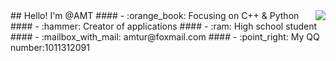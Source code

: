 <img align="right" src="https://github-readme-stats.vercel.app/api?username=AMT-J&show_icons=true&icon_color=CE1D2D&text_color=718096&bg_color=ffffff&hide_title=true" />
## Hello! I'm @AMT  
#### - :orange_book: Focusing on C++ & Python  
#### - :hammer: Creator of applications  
#### - :ram: High school student  
#### - :mailbox_with_mail: amtur@foxmail.com  
#### - :point_right: My QQ number:1011312091  

